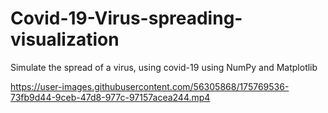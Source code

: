 # Covid-19-Virus-spreading-visualization
Simulate the spread of a virus, using covid-19 using NumPy and Matplotlib


https://user-images.githubusercontent.com/56305868/175769536-73fb9d44-9ceb-47d8-977c-97157acea244.mp4

